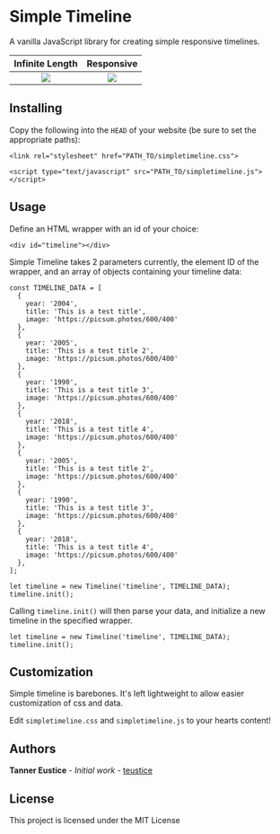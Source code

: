 # Simple Timeline

A vanilla JavaScript library for creating simple responsive timelines.

Infinite Length            |  Responsive
:-------------------------:|:-------------------------:
![](https://github.com/teustice/SimpleTimelines.js/blob/master/images/gif1.gif)  |  ![](https://github.com/teustice/SimpleTimelines.js/blob/master/images/gif2.gif)

## Installing

Copy the following into the `HEAD` of your website (be sure to set the appropriate paths):

```
<link rel="stylesheet" href="PATH_TO/simpletimeline.css">

<script type="text/javascript" src="PATH_TO/simpletimeline.js"></script>
```

## Usage

Define an HTML wrapper with an id of your choice:

`<div id="timeline"></div>`

Simple Timeline takes 2 parameters currently, the element ID of the wrapper, and an array of objects containing your timeline data:

```
const TIMELINE_DATA = [
  {
    year: '2004',
    title: 'This is a test title',
    image: 'https://picsum.photos/600/400'
  },
  {
    year: '2005',
    title: 'This is a test title 2',
    image: 'https://picsum.photos/600/400'
  },
  {
    year: '1990',
    title: 'This is a test title 3',
    image: 'https://picsum.photos/600/400'
  },
  {
    year: '2018',
    title: 'This is a test title 4',
    image: 'https://picsum.photos/600/400'
  },
  {
    year: '2005',
    title: 'This is a test title 2',
    image: 'https://picsum.photos/600/400'
  },
  {
    year: '1990',
    title: 'This is a test title 3',
    image: 'https://picsum.photos/600/400'
  },
  {
    year: '2018',
    title: 'This is a test title 4',
    image: 'https://picsum.photos/600/400'
  },
];

let timeline = new Timeline('timeline', TIMELINE_DATA);
timeline.init();
```

Calling `timeline.init()` will then parse your data, and initialize a new timeline in the specified wrapper.

`let timeline = new Timeline('timeline', TIMELINE_DATA);`
`timeline.init();`

## Customization

Simple timeline is barebones. It's left lightweight to allow easier customization of css and data.

Edit `simpletimeline.css` and `simpletimeline.js` to your hearts content!

## Authors

**Tanner Eustice** - *Initial work* - [teustice](https://github.com/teustice)


## License

This project is licensed under the MIT License
